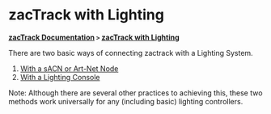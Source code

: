 # zacTrack with Lighting
**[zacTrack Documentation](../README.md) `>` [zacTrack with Lighting](zacTrack_with_Lighting.md)**

There are two basic ways of connecting zactrack with a Lighting System.
1. [With a sACN or Art-Net Node](zt_Lighting_Node.md)
2. [With a Lighting Console](zt_Lighting_Console.md)

Note: Although there are several other practices to achieving this, these two methods work universally for any (including basic) lighting controllers.